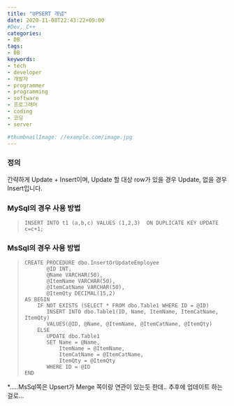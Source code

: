 ```yaml
---
title: "UPSERT 개념"
date: 2020-11-08T22:43:22+09:00
#Dev, C++
categories:
- DB
tags:
- DB
keywords:
- tech
- developer
- 개발자
- programmer
- programming
- software
- 프로그래머
- coding
- 코딩
- server

#thumbnailImage: //example.com/image.jpg
---
```


### 정의

간략하게 Update + Insert이며, Update 할 대상 row가 있을 경우 Update, 없을 경우 Insert입니다.

<!--more-->

### MySql의 경우 사용 방법

> ```mysql
> INSERT INTO t1 (a,b,c) VALUES (1,2,3)  ON DUPLICATE KEY UPDATE c=c+1;
> ```



### MsSql의 경우 사용 방법

> ```mssql
> CREATE PROCEDURE dbo.InsertOrUpdateEmployee
>        @ID INT,
>        @Name VARCHAR(50),
>        @ItemName VARCHAR(50),  
>        @ItemCatName VARCHAR(50),
>        @ItemQty DECIMAL(15,2)
> AS BEGIN
>     IF NOT EXISTS (SELECT * FROM dbo.Table1 WHERE ID = @ID)
>        INSERT INTO dbo.Table1(ID, Name, ItemName, ItemCatName, ItemQty)
>        VALUES(@ID, @Name, @ItemName, @ItemCatName, @ItemQty)
>     ELSE
>        UPDATE dbo.Table1
>        SET Name = @Name,
>            ItemName = @ItemName,
>            ItemCatName = @ItemCatName,
>            ItemQty = @ItemQty
>        WHERE ID = @ID
> END
> ```



*.....MsSql쪽은 Upsert가 Merge 쪽이랑 연관이 있는듯 한데.. 추후에 업데이트 하는걸로...